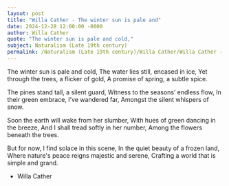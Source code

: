 ```yaml
---
layout: post
title: "Willa Cather - The winter sun is pale and"
date: 2024-12-28 12:00:00 -0000
author: Willa Cather
quote: "The winter sun is pale and cold,"
subject: Naturalism (Late 19th century)
permalink: /Naturalism (Late 19th century)/Willa Cather/Willa Cather - The winter sun is pale and
---
```


The winter sun is pale and cold,
The water lies still, encased in ice,
Yet through the trees, a flicker of gold,
A promise of spring, a subtle spice.

The pines stand tall, a silent guard,
Witness to the seasons’ endless flow,
In their green embrace, I’ve wandered far,
Amongst the silent whispers of snow.

Soon the earth will wake from her slumber,
With hues of green dancing in the breeze,
And I shall tread softly in her number,
Among the flowers beneath the trees.

But for now, I find solace in this scene,
In the quiet beauty of a frozen land,
Where nature's peace reigns majestic and serene,
Crafting a world that is simple and grand.

- Willa Cather
